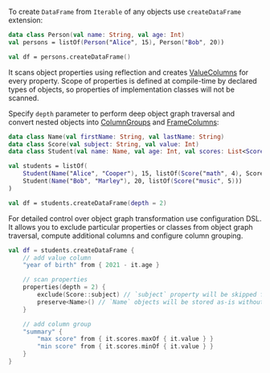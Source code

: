 [//]: # (title: Convert objects to DataFrame)

To create `DataFrame` from `Iterable` of any objects use `createDataFrame` extension:

<!---FUN createDataFrameFromObject-->

```kotlin
data class Person(val name: String, val age: Int)
val persons = listOf(Person("Alice", 15), Person("Bob", 20))

val df = persons.createDataFrame()
```

<!---END-->

It scans object properties using reflection and creates [ValueColumns](DataColumn.md#valuecolumn) for every property. Scope of properties is defined at compile-time by declared types of objects, so properties of implementation classes will not be scanned. 

Specify `depth` parameter to perform deep object graph traversal and convert nested objects into [ColumnGroups](DataColumn.md#columngroup) and [FrameColumns](DataColumn.md#framecolumn):

<!---FUN createDataFrameFromDeepObject-->

```kotlin
data class Name(val firstName: String, val lastName: String)
data class Score(val subject: String, val value: Int)
data class Student(val name: Name, val age: Int, val scores: List<Score>)

val students = listOf(
    Student(Name("Alice", "Cooper"), 15, listOf(Score("math", 4), Score("biology", 3))),
    Student(Name("Bob", "Marley"), 20, listOf(Score("music", 5)))
)

val df = students.createDataFrame(depth = 2)
```

<!---END-->

For detailed control over object graph transformation use configuration DSL. It allows you to exclude particular properties or classes from object graph traversal, compute additional columns and configure column grouping.

<!---FUN createDataFrameFromDeepObjectWithExclude-->

```kotlin
val df = students.createDataFrame {
    // add value column
    "year of birth" from { 2021 - it.age }

    // scan properties
    properties(depth = 2) {
        exclude(Score::subject) // `subject` property will be skipped from object graph traversal
        preserve<Name>() // `Name` objects will be stored as-is without transformation into DataFrame
    }

    // add column group
    "summary" {
        "max score" from { it.scores.maxOf { it.value } }
        "min score" from { it.scores.minOf { it.value } }
    }
}
```

<!---END-->
